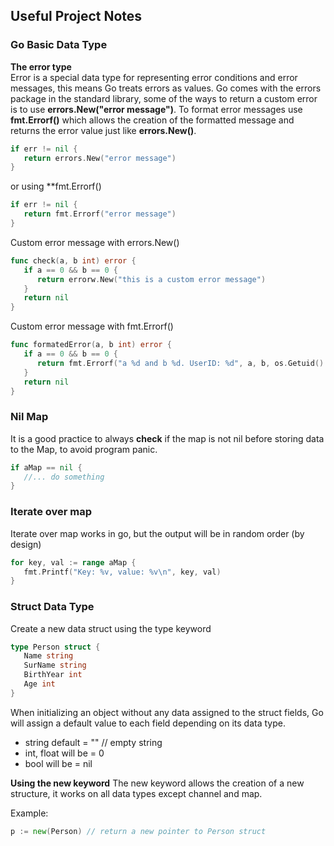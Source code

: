 ## Useful Project Notes

### Go Basic Data Type  

**The error type**  
Error is a special data type for representing error conditions and error messages, this means Go treats errors as values.
Go comes with the errors package in the standard library, some of the ways to return a custom error is to use **errors.New("error message")**.
To format error messages use **fmt.Errorf()** which allows the creation of the formatted message and returns the error value just like **errors.New()**.   

```go
if err != nil {
   return errors.New("error message")
}
```
or using **fmt.Errorf()  
```go
if err != nil {
   return fmt.Errorf("error message") 
}
```  

Custom error message with errors.New()  
```go
func check(a, b int) error {
   if a == 0 && b == 0 {
      return errorw.New("this is a custom error message")
   }
   return nil
}
```  

Custom error message with fmt.Errorf()
```go 
func formatedError(a, b int) error {
   if a == 0 && b == 0 {
      return fmt.Errorf("a %d and b %d. UserID: %d", a, b, os.Getuid() )
   }
   return nil
}
```

### Nil Map  

It is a good practice to always **check** if the map is not nil before storing data to the Map, to avoid program panic.

```Go 
if aMap == nil {
   //... do something
}
``` 

### Iterate over map  

Iterate over map works in go, but the output will be in random order (by design)

```Go
for key, val := range aMap {
   fmt.Printf("Key: %v, value: %v\n", key, val)
}
``` 

### Struct Data Type 

Create a new data struct using the type keyword   
```go 
type Person struct {
   Name string 
   SurName string
   BirthYear int
   Age int
}
```
When initializing an object without any data assigned to the struct fields, Go will assign a default value to each field depending on its data type.   
- string default = "" // empty string
- int, float will be = 0 
- bool will be = nil
  
**Using the new keyword** 
The new keyword allows the creation of a new structure, it works on all data types except channel and map.

Example:
```go
p := new(Person) // return a new pointer to Person struct 

